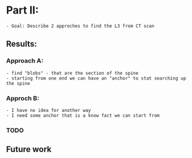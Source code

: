 # Part II:
    - Goal: Describe 2 approches to find the L3 from CT scan

## Results:

### Approach A:
    - find "blobs" - that are the section of the spine
    - starting from one end we can have an "anchor" to stat searching up the spine

### Approch B:
    - I have no idea for another way
    - I need some anchor that is a know fact we can start from

### TODO

## Future work
    
